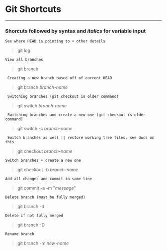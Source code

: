 # Git Shortcuts

---
### Shorcuts followed by syntax and *italics* for variable input
` See where HEAD is pointing to + other details `
> git log

` View all branches `
> git branch

` Creating a new branch based off of current HEAD`
> git branch *branch-name* 

` Switching branches (git checkout is older command)`
> git switch *branch-name*

` Switching branches and create a new one (git checkout is older command)`
> git switch -c *branch-name*

` Switch branches as well || restore working tree files, see docs on this`
> git checkout *branch-name*

` Switch branches + create a new one `
> git checkout -b *branch-name*

` Add all changes and commit in same line `
> git commit -a -m "*message*"

` Delete branch (must be fully merged) `
> git branch -d

` Delete if not fully merged `
> git branch -D

` Rename branch `
> git branch -m *new-name*

` `
> 

` `
> 

` `
> 

` `
> 
